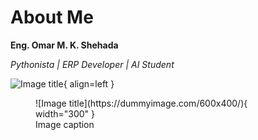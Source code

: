 # About Me

**Eng. Omar M. K. Shehada**

_Pythonista | ERP Developer | AI Student_

![Image title](https://dummyimage.com/600x400/eee/aaa){ align=left }

<figure markdown>
  ![Image title](https://dummyimage.com/600x400/){ width="300" }
  <figcaption>Image caption</figcaption>
</figure>
